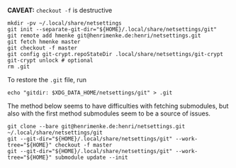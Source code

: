 **CAVEAT:** `checkout -f` is destructive
```console
mkdir -pv ~/.local/share/netsettings
git init --separate-git-dir="${HOME}/.local/share/netsettings/git"
git remote add hmenke git@henrimenke.de:henri/netsettings.git
git fetch hmenke master
git checkout -f master
git config git-crypt.repoStateDir .local/share/netsettings/git-crypt
git-crypt unlock # optional
rm .git
```
To restore the `.git` file, run
```console
echo "gitdir: $XDG_DATA_HOME/netsettings/git" > .git
```

The method below seems to have difficulties with fetching submodules, but also with the first method submodules seem to be a source of issues.
```console
git clone --bare git@henrimenke.de:henri/netsettings.git ~/.local/share/netsettings/git
git --git-dir="${HOME}/.local/share/netsettings/git" --work-tree="${HOME}" checkout -f master
git --git-dir="${HOME}/.local/share/netsettings/git" --work-tree="${HOME}" submodule update --init
```
